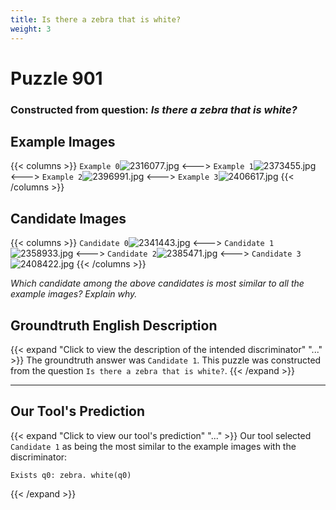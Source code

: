 ```yaml
---
title: Is there a zebra that is white?
weight: 3
---
```


# Puzzle 901
### Constructed from question: _Is there a zebra that is white?_


## Example Images
{{< columns >}}
`Example 0`![2316077.jpg](/gqa_images/2316077.jpg)
<--->
`Example 1`![2373455.jpg](/gqa_images/2373455.jpg)
<--->
`Example 2`![2396991.jpg](/gqa_images/2396991.jpg)
<--->
`Example 3`![2406617.jpg](/gqa_images/2406617.jpg)
{{< /columns >}}

## Candidate Images
{{< columns >}}
`Candidate 0`![2341443.jpg](/gqa_images/2341443.jpg)
<--->
`Candidate 1`![2358933.jpg](/gqa_images/2358933.jpg)
<--->
`Candidate 2`![2385471.jpg](/gqa_images/2385471.jpg)
<--->
`Candidate 3`![2408422.jpg](/gqa_images/2408422.jpg)
{{< /columns >}}

*Which candidate among the above candidates is most similar to all the example images? Explain why.*

## Groundtruth English Description

{{< expand "Click to view the description of the intended discriminator" "..." >}}
The groundtruth answer was `Candidate 1`. This puzzle was constructed from the question `Is there a zebra that is white?`.
{{< /expand >}}

---

## Our Tool's Prediction

{{< expand "Click to view our tool's prediction" "..." >}}
Our tool selected `Candidate 1` as being the most similar to the example images with the discriminator:
```plaintext
Exists q0: zebra. white(q0)
```
{{< /expand >}}
